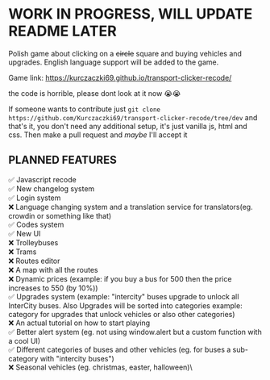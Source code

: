 # WORK IN PROGRESS, WILL UPDATE README LATER

Polish game about clicking on a ~~circle~~ square and buying vehicles and upgrades.
English language support will be added to the game.

Game link: https://kurczaczki69.github.io/transport-clicker-recode/

the code is horrible, please dont look at it now 😭😭

If someone wants to contribute just `git clone https://github.com/Kurczaczki69/transport-clicker-recode/tree/dev` and that's it, you don't need any additional setup, it's just vanilla js, html and css. Then make a pull request and _maybe_ I'll accept it 

## PLANNED FEATURES

✅ Javascript recode\
✅ New changelog system\
✅ Login system\
❌ Language changing system and a translation service for translators(eg. crowdin or something like that)\
✅ Codes system\
✅ New UI\
❌ Trolleybuses\
❌ Trams\
❌ Routes editor\
❌ A map with all the routes\
❌ Dynamic prices (example: if you buy a bus for 500 then the price increases to 550 (by 10%))\
✅ Upgrades system (example: "intercity" buses upgrade to unlock all InterCity buses. Also Upgrades will be sorted into categories example: category for upgrades that unlock vehicles or also other categories)\
❌ An actual tutorial on how to start playing\
✅ Better alert system (eg. not using window.alert but a custom function with a cool UI)\
✅ Different categories of buses and other vehicles (eg. for buses a sub-category with "intercity buses")\
❌ Seasonal vehicles (eg. christmas, easter, halloween)\
